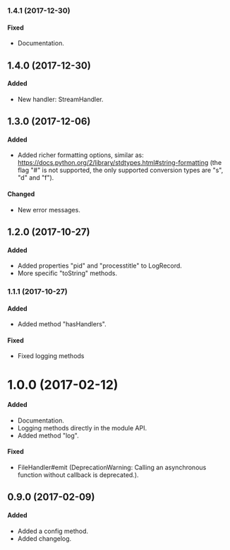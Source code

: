 ### 1.4.1 (2017-12-30)

#### Fixed

* Documentation.

## 1.4.0 (2017-12-30)

#### Added

* New handler: StreamHandler.

## 1.3.0 (2017-12-06)

#### Added

* Added richer formatting options, similar as: https://docs.python.org/2/library/stdtypes.html#string-formatting
(the flag "#" is not supported, the only supported conversion types are "s", "d" and "f").

#### Changed

* New error messages.

## 1.2.0 (2017-10-27)

#### Added

* Added properties "pid" and "processtitle" to LogRecord.
* More specific "toString" methods.

### 1.1.1 (2017-10-27)

#### Added

* Added method "hasHandlers".

#### Fixed

* Fixed logging methods

# 1.0.0 (2017-02-12)

#### Added

* Documentation.
* Logging methods directly in the module API.
* Added method "log".

#### Fixed

* FileHandler#emit (DeprecationWarning: Calling an asynchronous function without callback is deprecated.).

## 0.9.0 (2017-02-09)

#### Added

* Added a config method.
* Added changelog.
